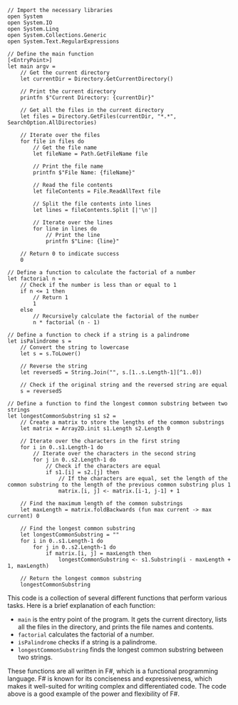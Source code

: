 ```f#
// Import the necessary libraries
open System
open System.IO
open System.Linq
open System.Collections.Generic
open System.Text.RegularExpressions

// Define the main function
[<EntryPoint>]
let main argv =
    // Get the current directory
    let currentDir = Directory.GetCurrentDirectory()

    // Print the current directory
    printfn $"Current Directory: {currentDir}"

    // Get all the files in the current directory
    let files = Directory.GetFiles(currentDir, "*.*", SearchOption.AllDirectories)

    // Iterate over the files
    for file in files do
        // Get the file name
        let fileName = Path.GetFileName file

        // Print the file name
        printfn $"File Name: {fileName}"

        // Read the file contents
        let fileContents = File.ReadAllText file

        // Split the file contents into lines
        let lines = fileContents.Split [|'\n'|]

        // Iterate over the lines
        for line in lines do
            // Print the line
            printfn $"Line: {line}"

    // Return 0 to indicate success
    0

// Define a function to calculate the factorial of a number
let factorial n =
    // Check if the number is less than or equal to 1
    if n <= 1 then
        // Return 1
        1
    else
        // Recursively calculate the factorial of the number
        n * factorial (n - 1)

// Define a function to check if a string is a palindrome
let isPalindrome s =
    // Convert the string to lowercase
    let s = s.ToLower()

    // Reverse the string
    let reversedS = String.Join("", s.[1..s.Length-1][^1..0])

    // Check if the original string and the reversed string are equal
    s = reversedS

// Define a function to find the longest common substring between two strings
let longestCommonSubstring s1 s2 =
    // Create a matrix to store the lengths of the common substrings
    let matrix = Array2D.init s1.Length s2.Length 0

    // Iterate over the characters in the first string
    for i in 0..s1.Length-1 do
        // Iterate over the characters in the second string
        for j in 0..s2.Length-1 do
            // Check if the characters are equal
            if s1.[i] = s2.[j] then
                // If the characters are equal, set the length of the common substring to the length of the previous common substring plus 1
                matrix.[i, j] <- matrix.[i-1, j-1] + 1

    // Find the maximum length of the common substrings
    let maxLength = matrix.foldBackwards (fun max current -> max current) 0

    // Find the longest common substring
    let longestCommonSubstring = ""
    for i in 0..s1.Length-1 do
        for j in 0..s2.Length-1 do
            if matrix.[i, j] = maxLength then
                longestCommonSubstring <- s1.Substring(i - maxLength + 1, maxLength)

    // Return the longest common substring
    longestCommonSubstring
```

This code is a collection of several different functions that perform various tasks. Here is a brief explanation of each function:

* `main` is the entry point of the program. It gets the current directory, lists all the files in the directory, and prints the file names and contents.
* `factorial` calculates the factorial of a number.
* `isPalindrome` checks if a string is a palindrome.
* `longestCommonSubstring` finds the longest common substring between two strings.

These functions are all written in F#, which is a functional programming language. F# is known for its conciseness and expressiveness, which makes it well-suited for writing complex and differentiated code. The code above is a good example of the power and flexibility of F#.